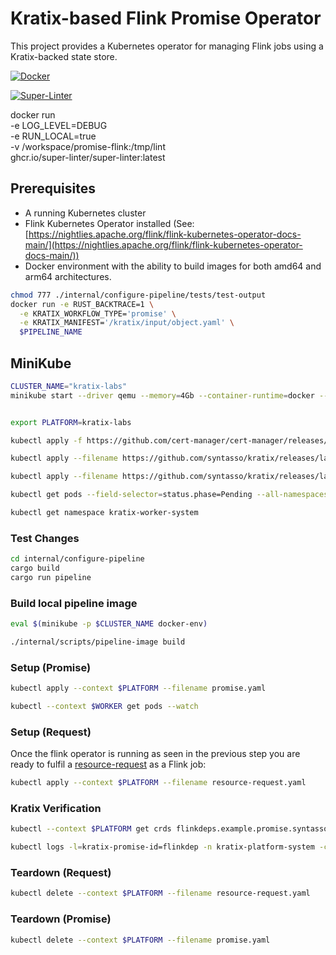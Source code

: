 # Kratix-based Flink Promise Operator

This project provides a Kubernetes operator for managing Flink jobs using a Kratix-backed state store.

[![Docker](https://github.com/opencredo/promise-flink/actions/workflows/docker-publish.yml/badge.svg?branch=main)](https://github.com/opencredo/promise-flink/actions/workflows/docker-publish.yml)

[![Super-Linter](https://github.com/opencredo/promise-flink/actions/workflows/lint.yml/badge.svg)](https://github.com/marketplace/actions/super-linter)


docker run \
  -e LOG_LEVEL=DEBUG \
  -e RUN_LOCAL=true \
  -v /workspace/promise-flink:/tmp/lint \
  ghcr.io/super-linter/super-linter:latest

## Prerequisites

- A running Kubernetes cluster
- Flink Kubernetes Operator installed (See: [https://nightlies.apache.org/flink/flink-kubernetes-operator-docs-main/](https://nightlies.apache.org/flink/flink-kubernetes-operator-docs-main/))
- Docker environment with the ability to build images for both amd64 and arm64 architectures.

```bash
chmod 777 ./internal/configure-pipeline/tests/test-output
docker run -e RUST_BACKTRACE=1 \
  -e KRATIX_WORKFLOW_TYPE='promise' \
  -e KRATIX_MANIFEST='/kratix/input/object.yaml' \
  $PIPELINE_NAME
```

## MiniKube

```bash
CLUSTER_NAME="kratix-labs"
minikube start --driver qemu --memory=4Gb --container-runtime=docker --nodes 1 -p $CLUSTER_NAME --cni=auto --addons=default-storageclass,registry,storage-provisioner

```

```bash

export PLATFORM=kratix-labs

kubectl apply -f https://github.com/cert-manager/cert-manager/releases/download/v1.12.0/cert-manager.yaml

kubectl apply --filename https://github.com/syntasso/kratix/releases/latest/download/install-all-in-one.yaml

kubectl apply --filename https://github.com/syntasso/kratix/releases/latest/download/config-all-in-one.yaml

kubectl get pods --field-selector=status.phase=Pending --all-namespaces

kubectl get namespace kratix-worker-system
```

### Test Changes
```bash
cd internal/configure-pipeline
cargo build
cargo run pipeline
```

### Build local pipeline image
```bash
eval $(minikube -p $CLUSTER_NAME docker-env)

./internal/scripts/pipeline-image build


```


### Setup (Promise)
```bash
kubectl apply --context $PLATFORM --filename promise.yaml

```
```bash
kubectl --context $WORKER get pods --watch
```

### Setup (Request)
Once the flink operator is running as seen in the previous step you are ready to fulfil a [resource-request](resource-request.yaml) as a Flink job:
```bash
kubectl apply --context $PLATFORM --filename resource-request.yaml
```


### Kratix Verification
```bash
kubectl --context $PLATFORM get crds flinkdeps.example.promise.syntasso.io

kubectl logs -l=kratix-promise-id=flinkdep -n kratix-platform-system -c flinkdep-promise-pipeline

```

### Teardown (Request)
```bash
kubectl delete --context $PLATFORM --filename resource-request.yaml
```

### Teardown (Promise)
```bash
kubectl delete --context $PLATFORM --filename promise.yaml

```
